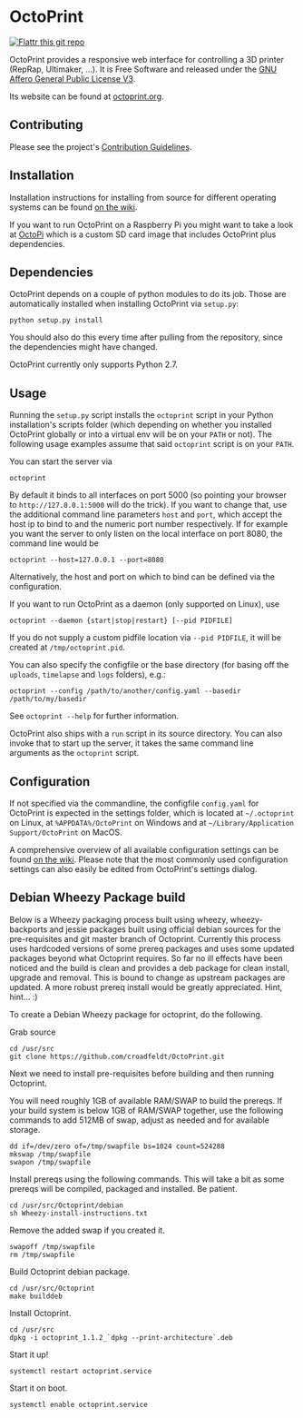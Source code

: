 OctoPrint
=========

[![Flattr this git repo](http://api.flattr.com/button/flattr-badge-large.png)](https://flattr.com/submit/auto?user_id=foosel&url=https://github.com/foosel/OctoPrint&title=OctoPrint&language=&tags=github&category=software)

OctoPrint provides a responsive web interface for controlling a 3D printer (RepRap, Ultimaker, ...). It is Free Software
and released under the [GNU Affero General Public License V3](http://www.gnu.org/licenses/agpl.html).

Its website can be found at [octoprint.org](http://octoprint.org).

Contributing
------------

Please see the project's [Contribution Guidelines](https://github.com/foosel/OctoPrint/blob/master/CONTRIBUTING.md).

Installation
------------

Installation instructions for installing from source for different operating systems can be found [on the wiki](https://github.com/foosel/OctoPrint/wiki#assorted-guides).

If you want to run OctoPrint on a Raspberry Pi you might want to take a look at [OctoPi](https://github.com/guysoft/OctoPi)
which is a custom SD card image that includes OctoPrint plus dependencies.

Dependencies
------------

OctoPrint depends on a couple of python modules to do its job. Those are automatically installed when installing
OctoPrint via `setup.py`:

    python setup.py install

You should also do this every time after pulling from the repository, since the dependencies might have changed.

OctoPrint currently only supports Python 2.7.

Usage
-----

Running the `setup.py` script installs the `octoprint` script in your Python installation's scripts folder
(which depending on whether you installed OctoPrint globally or into a virtual env will be on your `PATH` or not). The
following usage examples assume that said `octoprint` script is on your `PATH`.

You can start the server via

    octoprint

By default it binds to all interfaces on port 5000 (so pointing your browser to `http://127.0.0.1:5000`
will do the trick). If you want to change that, use the additional command line parameters `host` and `port`,
which accept the host ip to bind to and the numeric port number respectively. If for example you want the server
to only listen on the local interface on port 8080, the command line would be

    octoprint --host=127.0.0.1 --port=8080

Alternatively, the host and port on which to bind can be defined via the configuration.

If you want to run OctoPrint as a daemon (only supported on Linux), use

    octoprint --daemon {start|stop|restart} [--pid PIDFILE]

If you do not supply a custom pidfile location via `--pid PIDFILE`, it will be created at `/tmp/octoprint.pid`.

You can also specify the configfile or the base directory (for basing off the `uploads`, `timelapse` and `logs` folders),
e.g.:

    octoprint --config /path/to/another/config.yaml --basedir /path/to/my/basedir

See `octoprint --help` for further information.

OctoPrint also ships with a `run` script in its source directory. You can also invoke that to start up the server, it
takes the same command line arguments as the `octoprint` script.

Configuration
-------------

If not specified via the commandline, the configfile `config.yaml` for OctoPrint is expected in the settings folder,
which is located at `~/.octoprint` on Linux, at `%APPDATA%/OctoPrint` on Windows and
at `~/Library/Application Support/OctoPrint` on MacOS.

A comprehensive overview of all available configuration settings can be found
[on the wiki](https://github.com/foosel/OctoPrint/wiki/Configuration). Please note that the most commonly used
configuration settings can also easily be edited from OctoPrint's settings dialog.

Debian Wheezy Package build
---------------------

Below is a Wheezy packaging process built using wheezy, wheezy-backports and jessie packages built using official debian sources for the pre-requisites and git master branch of Octoprint. Currently this process uses hardcoded versions of some prereq packages and uses some updated packages beyond what Octoprint requires. So far no ill effects have been noticed and the build is clean and provides a deb package for clean install, upgrade and removal. This is bound to change as upstream packages are updated. A more robust prereq install would be greatly appreciated. Hint, hint... :)

To create a Debian Wheezy package for octoprint, do the following.

Grab source

```
cd /usr/src
git clone https://github.com/croadfeldt/OctoPrint.git
```

Next we need to install pre-requisites before building and then running Octoprint.

You will need roughly 1GB of available RAM/SWAP to build the prereqs. If your build system is below 1GB of RAM/SWAP together, use the following commands to add 512MB of swap, adjust as needed and for available storage.

```
dd if=/dev/zero of=/tmp/swapfile bs=1024 count=524288
mkswap /tmp/swapfile
swapon /tmp/swapfile
```

Install prereqs using the following commands. This will take a bit as some prereqs will be compiled, packaged and installed. Be patient.

```
cd /usr/src/Octoprint/debian
sh Wheezy-install-instructions.txt
```

Remove the added swap if you created it.

```
swapoff /tmp/swapfile
rm /tmp/swapfile
```

Build Octoprint debian package.

```
cd /usr/src/Octoprint
make builddeb
```

Install Octoprint.

```
cd /usr/src
dpkg -i octoprint_1.1.2_`dpkg --print-architecture`.deb
```

Start it up!

`systemctl restart octoprint.service`

Start it on boot.

`systemctl enable octoprint.service`
